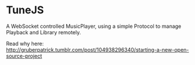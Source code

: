 TuneJS
======

A WebSocket controlled MusicPlayer, using a simple Protocol to manage Playback and Library remotely.

Read why here: http://gruberpatrick.tumblr.com/post/104938296340/starting-a-new-open-source-project
